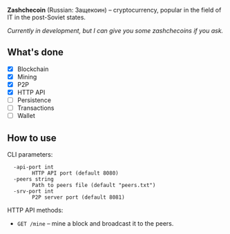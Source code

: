 **Zashchecoin** (Russian: Защекоин) – cryptocurrency, popular in the field of IT in the post-Soviet states.

*Currently in development, but I can give you some zashchecoins if you ask.*

## What's done

- [x] Blockchain
- [x] Mining
- [x] P2P
- [x] HTTP API
- [ ] Persistence
- [ ] Transactions
- [ ] Wallet

## How to use

CLI parameters:

```
  -api-port int
    	HTTP API port (default 8080)
  -peers string
    	Path to peers file (default "peers.txt")
  -srv-port int
    	P2P server port (default 8081)
```

HTTP API methods:

- `GET /mine` – mine a block and broadcast it to the peers.